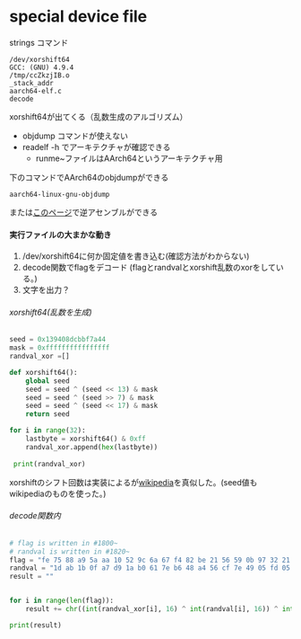 # special device file

strings コマンド
~~~
/dev/xorshift64
GCC: (GNU) 4.9.4
/tmp/ccZkzjIB.o
_stack_addr
aarch64-elf.c
decode
~~~
xorshift64が出てくる（乱数生成のアルゴリズム）


* objdump コマンドが使えない
* readelf -h でアーキテクチャが確認できる
  * runme~ファイルはAArch64というアーキテクチャ用

下のコマンドでAArch64のobjdumpができる
~~~
aarch64-linux-gnu-objdump
~~~

または[このページ](https://onlinedisassembler.com/static/home/index.html)で逆アセンブルができる

#### 実行ファイルの大まかな動き

1. /dev/xorshift64に何か固定値を書き込む(確認方法がわからない)
2. decode関数でflagをデコード
(flagとrandvalとxorshift乱数のxorをしている。)
3. 文字を出力？



###### xorshift64(乱数を生成)
~~~ python
seed = 0x139408dcbbf7a44
mask = 0xffffffffffffffff
randval_xor =[]

def xorshift64():
    global seed
    seed = seed ^ (seed << 13) & mask
    seed = seed ^ (seed >> 7) & mask
    seed = seed ^ (seed << 17) & mask
    return seed

for i in range(32):
    lastbyte = xorshift64() & 0xff
    randval_xor.append(hex(lastbyte))
    
 print(randval_xor)
~~~

xorshiftのシフト回数は実装によるが[wikipedia](https://ja.wikipedia.org/wiki/Xorshift)を真似した。(seed値もwikipediaのものを使った。)

###### decode関数内
~~~python
# flag is written in #1800~
# randval is written in #1820~
flag = "fe 75 88 a9 5a aa 10 52 9c 6a 67 f4 82 be 21 56 59 0b 97 32 21 46 93 ae 40 0d 2e 1f 83 43 40".split(" ")
randval = "1d ab 1b 0f a7 d9 1a b0 61 7e b6 48 a4 56 cf 7e 49 05 fd 05 9c f9 54 45 fa 24 c6 1d 68 f2 46 ce".split(" ")
result = ""


for i in range(len(flag)):
    result += chr((int(randval_xor[i], 16) ^ int(randval[i], 16)) ^ int(flag[i], 16))

print(result)

~~~



